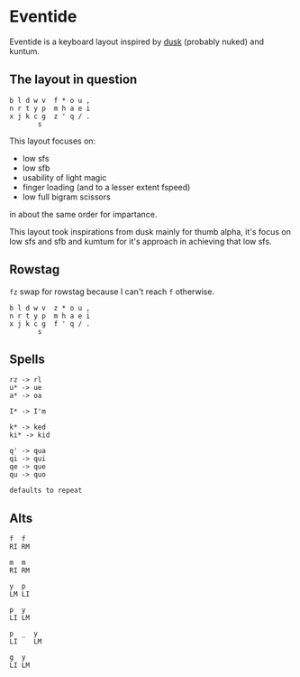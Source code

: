 # Eventide

Eventide is a keyboard layout inspired by [dusk](https://github.com/Aorta3698/dusk/tree/main/src) (probably nuked) and kuntum.

## The layout in question

```
b l d w v  f * o u ,
n r t y p  m h a e i
x j k c g  z ' q / .
       s
```

This layout focuses on:
- low sfs
- low sfb
- usability of light magic
- finger loading (and to a lesser extent fspeed)
- low full bigram scissors

in about the same order for impartance.

This layout took inspirations from dusk mainly for thumb alpha, it's focus on low sfs and sfb and kumtum for it's approach in achieving that low sfs.

## Rowstag

`fz` swap for rowstag because I can't reach `f` otherwise.

```
b l d w v  z * o u ,
n r t y p  m h a e i
x j k c g  f ' q / .
       s
```

## Spells

```
rz -> rl
u* -> ue
a* -> oa

I* -> I'm

k* -> ked
ki* -> kid

q' -> qua
qi -> qui
qe -> que
qu -> quo

defaults to repeat
```

## Alts

```
f  f
RI RM

m  m
RI RM

y  p
LM LI

p  y
LI LM

p  _  y
LI    LM

g  y
LI LM
```
